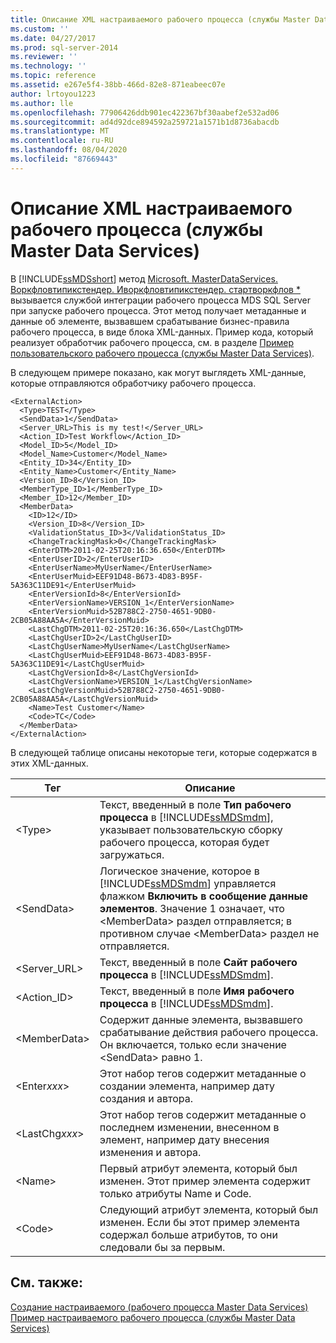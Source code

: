 ```yaml
---
title: Описание XML настраиваемого рабочего процесса (службы Master Data Services) | Документы Майкрософт
ms.custom: ''
ms.date: 04/27/2017
ms.prod: sql-server-2014
ms.reviewer: ''
ms.technology: ''
ms.topic: reference
ms.assetid: e267e5f4-38bb-466d-82e8-871eabeec07e
author: lrtoyou1223
ms.author: lle
ms.openlocfilehash: 77906426ddb901ec422367bf30aabef2e532ad06
ms.sourcegitcommit: ad4d92dce894592a259721a1571b1d8736abacdb
ms.translationtype: MT
ms.contentlocale: ru-RU
ms.lasthandoff: 08/04/2020
ms.locfileid: "87669443"
---
```

# <a name="custom-workflow-xml-description-master-data-services"></a>Описание XML настраиваемого рабочего процесса (службы Master Data Services)
  В [!INCLUDE[ssMDSshort](../../includes/ssmdsshort-md.md)] метод [Microsoft. MasterDataServices. Воркфловтипикстендер. Иворкфловтипикстендер. стартворкфлов *](/previous-versions/sql/sql-server-2016/hh759009(v=sql.130)) вызывается службой интеграции рабочего процесса MDS SQL Server при запуске рабочего процесса. Этот метод получает метаданные и данные об элементе, вызвавшем срабатывание бизнес-правила рабочего процесса, в виде блока XML-данных. Пример кода, который реализует обработчик рабочего процесса, см. в разделе [Пример пользовательского рабочего процесса (службы Master Data Services)](create-a-custom-workflow-example.md).  
  
 В следующем примере показано, как могут выглядеть XML-данные, которые отправляются обработчику рабочего процесса.  
  
```scr  
<ExternalAction>  
  <Type>TEST</Type>  
  <SendData>1</SendData>  
  <Server_URL>This is my test!</Server_URL>  
  <Action_ID>Test Workflow</Action_ID>  
  <Model_ID>5</Model_ID>  
  <Model_Name>Customer</Model_Name>  
  <Entity_ID>34</Entity_ID>  
  <Entity_Name>Customer</Entity_Name>  
  <Version_ID>8</Version_ID>  
  <MemberType_ID>1</MemberType_ID>  
  <Member_ID>12</Member_ID>  
  <MemberData>  
    <ID>12</ID>  
    <Version_ID>8</Version_ID>  
    <ValidationStatus_ID>3</ValidationStatus_ID>  
    <ChangeTrackingMask>0</ChangeTrackingMask>  
    <EnterDTM>2011-02-25T20:16:36.650</EnterDTM>  
    <EnterUserID>2</EnterUserID>  
    <EnterUserName>MyUserName</EnterUserName>  
    <EnterUserMuid>EEF91D48-B673-4D83-B95F-5A363C11DE91</EnterUserMuid>  
    <EnterVersionId>8</EnterVersionId>  
    <EnterVersionName>VERSION_1</EnterVersionName>  
    <EnterVersionMuid>52B788C2-2750-4651-9DB0-2CB05A88AA5A</EnterVersionMuid>  
    <LastChgDTM>2011-02-25T20:16:36.650</LastChgDTM>  
    <LastChgUserID>2</LastChgUserID>  
    <LastChgUserName>MyUserName</LastChgUserName>  
    <LastChgUserMuid>EEF91D48-B673-4D83-B95F-5A363C11DE91</LastChgUserMuid>  
    <LastChgVersionId>8</LastChgVersionId>  
    <LastChgVersionName>VERSION_1</LastChgVersionName>  
    <LastChgVersionMuid>52B788C2-2750-4651-9DB0-2CB05A88AA5A</LastChgVersionMuid>  
    <Name>Test Customer</Name>  
    <Code>TC</Code>  
  </MemberData>  
</ExternalAction>  
```  
  
 В следующей таблице описаны некоторые теги, которые содержатся в этих XML-данных.  
  
|Тег|Описание|  
|---------|-----------------|  
|\<Type>|Текст, введенный в поле **Тип рабочего процесса** в [!INCLUDE[ssMDSmdm](../../includes/ssmdsmdm-md.md)], указывает пользовательскую сборку рабочего процесса, которая будет загружаться.|  
|\<SendData>|Логическое значение, которое в [!INCLUDE[ssMDSmdm](../../includes/ssmdsmdm-md.md)] управляется флажком **Включить в сообщение данные элементов**. Значение 1 означает, что \<MemberData> раздел отправляется; в противном случае \<MemberData> раздел не отправляется.|  
|<Server_URL>|Текст, введенный в поле **Сайт рабочего процесса** в [!INCLUDE[ssMDSmdm](../../includes/ssmdsmdm-md.md)].|  
|<Action_ID>|Текст, введенный в поле **Имя рабочего процесса** в [!INCLUDE[ssMDSmdm](../../includes/ssmdsmdm-md.md)].|  
|\<MemberData>|Содержит данные элемента, вызвавшего срабатывание действия рабочего процесса. Он включается, только если значение \<SendData> равно 1.|  
|\<Enter*xxx*>|Этот набор тегов содержит метаданные о создании элемента, например дату создания и автора.|  
|\<LastChg*xxx*>|Этот набор тегов содержит метаданные о последнем изменении, внесенном в элемент, например дату внесения изменения и автора.|  
|\<Name>|Первый атрибут элемента, который был изменен. Этот пример элемента содержит только атрибуты Name и Code.|  
|\<Code>|Следующий атрибут элемента, который был изменен. Если бы этот пример элемента содержал больше атрибутов, то они следовали бы за первым.|  
  
## <a name="see-also"></a>См. также:  
 [Создание настраиваемого &#40;рабочего процесса Master Data Services&#41;](create-a-custom-workflow-master-data-services.md)   
 [Пример настраиваемого рабочего процесса (службы Master Data Services)](create-a-custom-workflow-example.md)  
  
  
